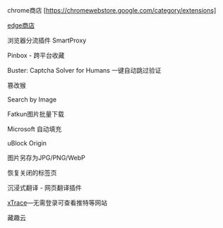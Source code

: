 chrome商店 [https://chromewebstore.google.com/category/extensions]

[edge商店](https://microsoftedge.microsoft.com/addons/Microsoft-Edge-Extensions-Home?hl=zh-cn)



浏览器分流插件 SmartProxy


Pinbox - 跨平台收藏

Buster: Captcha Solver for Humans 一键自动跳过验证

篡改猴

Search by Image

Fatkun图片批量下载

Microsoft 自动填充

uBlock Origin

图片另存为JPG/PNG/WebP

恢复关闭的标签页

沉浸式翻译 - 网页翻译插件 

[xTrace](https://draft.blogger.com/blog/post/edit/6748348425166981511/497370726509070030#)—无需登录可查看推特等网站

藏趣云